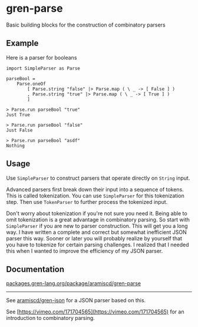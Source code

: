 # gren-parse

Basic building blocks for the construction of combinatory parsers


## Example

Here is a parser for booleans


```
import SimpleParser as Parse

parseBool =
    Parse.oneOf
        [ Parse.string "false" |> Parse.map ( \ _ -> [ False ] )
        , Parse.string "true" |> Parse.map ( \ _ -> [ True ] )
        ]
```
```
> Parse.run parseBool "true"
Just True

> Parse.run parseBool "false"
Just False

> Parse.run parseBool "asdf"
Nothing
```


## Usage

Use `SimpleParser` to construct parsers that operate directly on `String` input.

Advanced parsers first break down their input into a sequence of tokens.
This is called tokenization.
You can use `SimpleParser` for this tokenization step.
Then use `TokenParser` to further process the tokenized input.

Don't worry about tokenization if you're not sure you need it.
Being able to omit tokenization is a great advantage in combinatory parsing.
So start with `SimpleParser` if you are new to parser construction.
This will get you a long way.
I have written a complete and correct but somewhat inefficient JSON parser this way.
Sooner or later you will probably realize by yourself that you have to tokenize for certain parsing challenges.
I realized that I needed this when I wanted to improve the efficiency of my JSON parser.


## Documentation

[packages.gren-lang.org/package/aramiscd/gren-parse](https://packages.gren-lang.org/package/aramiscd/gren-parse)

---

See [aramiscd/gren-json](https://github.com/aramiscd/gren-json) for a JSON parser based on this.

See [https://vimeo.com/171704565](https://vimeo.com/171704565) for an introduction to combinatory parsing.
